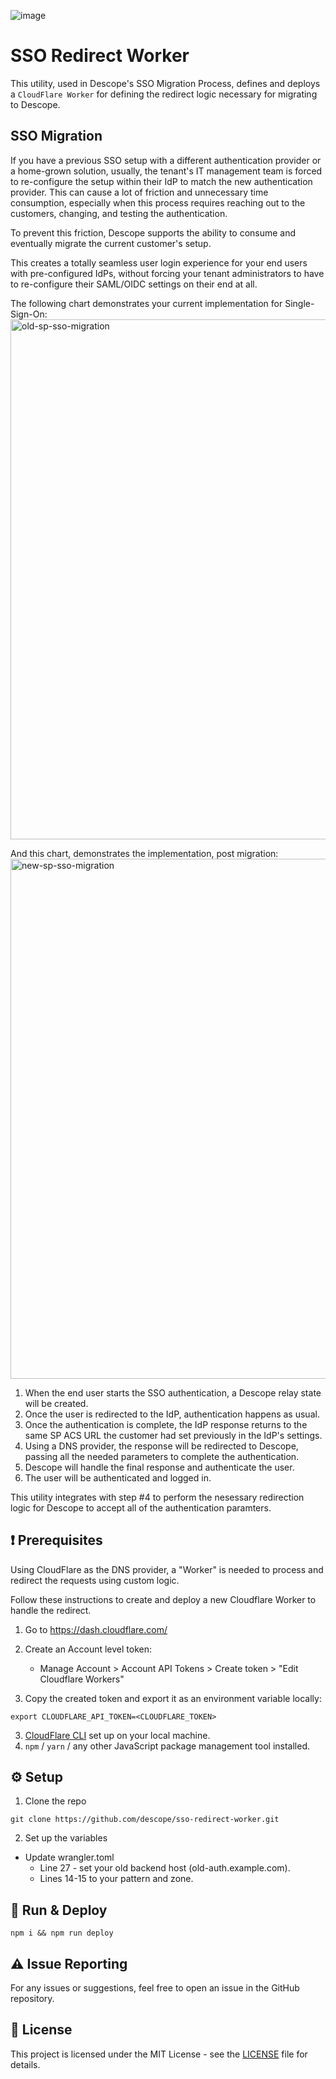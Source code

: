 ![image](https://github.com/user-attachments/assets/facc14a2-22f4-4a80-9720-cad57f40a774)

# SSO Redirect Worker

This utility, used in Descope's SSO Migration Process, defines and deploys a `CloudFlare Worker` for defining the redirect logic necessary for migrating to Descope.

## SSO Migration

If you have a previous SSO setup with a different authentication provider or a home-grown solution, usually, the tenant's IT management team is forced to re-configure the setup within their IdP to match the new authentication provider.
This can cause a lot of friction and unnecessary time consumption, especially when this process requires reaching out to the customers, changing, and testing the authentication.

To prevent this friction, Descope supports the ability to consume and eventually migrate the current customer's setup.

This creates a totally seamless user login experience for your end users with pre-configured IdPs, without forcing your tenant administrators to have to re-configure their SAML/OIDC settings on their end at all.

The following chart demonstrates your current implementation for Single-Sign-On:
<img width="832" alt="old-sp-sso-migration" src="https://github.com/user-attachments/assets/614ed3e7-e615-442f-bb28-aa38f73d87cf">


And this chart, demonstrates the implementation, post migration:
<img width="832" alt="new-sp-sso-migration" src="https://github.com/user-attachments/assets/4c067e67-2c76-4fc8-877a-ef3e302f82c3">


1. When the end user starts the SSO authentication, a Descope relay state will be created.
2. Once the user is redirected to the IdP, authentication happens as usual.
3. Once the authentication is complete, the IdP response returns to the same SP ACS URL the customer had set previously in the IdP's settings.
4. Using a DNS provider, the response will be redirected to Descope, passing all the needed parameters to complete the authentication.
5. Descope will handle the final response and authenticate the user.
6. The user will be authenticated and logged in.

This utility integrates with step #4 to perform the nesessary redirection logic for Descope to accept all of the authentication paramters.



## ❗ Prerequisites

Using CloudFlare as the DNS provider, a "Worker" is needed to process and redirect the requests using custom logic.

Follow these instructions to create and deploy a new Cloudflare Worker to handle the redirect. 

1. Go to https://dash.cloudflare.com/
2. Create an Account level token: 
    * Manage Account > Account API Tokens > Create token > "Edit Cloudflare Workers"

3. Copy the created token and export it as an environment variable locally:
```
export CLOUDFLARE_API_TOKEN=<CLOUDFLARE_TOKEN>
```

3. [CloudFlare CLI](https://developers.cloudflare.com/cloudflare-one/tutorials/cli/) set up on your local machine.
4. `npm` / `yarn` / any other JavaScript package management tool installed.

## ⚙️ Setup

1. Clone the repo 
```
git clone https://github.com/descope/sso-redirect-worker.git
```

2. Set up the variables

* Update wrangler.toml
    * Line 27 - set your old backend host (old-auth.example.com).
    * Lines 14-15 to your pattern and zone.

## 🚀 Run & Deploy

```
npm i && npm run deploy
```

## ⚠️ Issue Reporting

For any issues or suggestions, feel free to open an issue in the GitHub repository.

## 📜 License

This project is licensed under the MIT License - see the [LICENSE](LICENSE) file for details.
